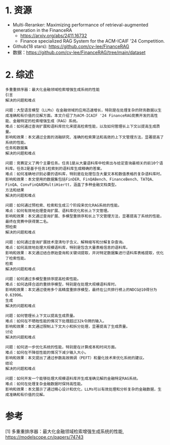 # 1. 资源

- Multi-Reranker: Maximizing performance of retrieval-augmented generation in the FinanceRA
  - https://arxiv.org/abs/2411.16732
  - Finance specialized RAG System for the ACM-ICAIF '24 Competition.
- Github(18 stars): https://github.com/cv-lee/FinanceRAG 
- 数据：https://github.com/cv-lee/FinanceRAG/tree/main/dataset

# 2. 综述

```text
多重重排序器：最大化金融领域检索增强生成系统的性能
引言
解决的问题和难点

问题：大型语言模型（LLMs）在金融领域的应用迅速增长，特别是在处理复杂的财务数据以生成准确和有价值的见解方面。本文介绍了为ACM-ICAIF '24 FinanceRAG竞赛开发的高性能、金融特定的检索增强生成（RAG）系统。
难点：如何通过查询扩展和语料库优化来提高检索性能，以及如何管理长上下文以提高生成质量。
影响和效果：本文通过全面的消融研究、准确的检索算法和高效的上下文管理方法，显著提高了系统的性能。
任务和数据集
解决的问题和难点

问题：竞赛定义了两个主要任务。任务1是从大量语料库中检索出与给定查询最相关的前10个语料库。任务2是基于任务1检索到的语料库生成精确的答案。
难点：如何准确地识别必要的语料库，特别是在处理包含大量文本和数值表格的复杂语料库时。
影响和效果：本文使用的数据集包括FinDER、FinQABench、FinanceBench、TATQA、FinQA、ConvFinQA和MultiHiertt，涵盖了多种金融文档类型。
方法和结果
解决的问题和难点

问题：如何通过预检索、检索和生成三个阶段来优化RAG系统的性能。
难点：如何有效地处理查询扩展、语料库优化和长上下文管理。
影响和效果：本文通过查询扩展、多模型重排序和长上下文管理方法，显著提高了系统的性能，最终在竞赛中获得第二名。
预检索
解决的问题和难点

问题：如何通过查询扩展技术澄清句子含义、解释缩写和分解复杂查询。
难点：如何高效地处理大规模语料库，特别是包含大量表格信息的语料库。
影响和效果：本文通过结合原始查询和关键词提取，并对特定数据集进行语料库表格提取，优化了检索性能。
检索
解决的问题和难点

问题：如何通过多模型重排序提高检索性能。
难点：如何选择合适的重排序模型，特别是在处理大规模语料库时。
影响和效果：本文通过使用多个高精度重排序模型，最终在公共排行榜上的NDCG@10得分为0.63996。
生成
解决的问题和难点

问题：如何管理长上下文以提高生成质量。
难点：如何在不牺牲性能的情况下处理超过32k令牌的输入。
影响和效果：本文通过限制上下文大小和拆分处理，显著提高了生成质量。
讨论
解决的问题和难点

问题：如何进一步优化系统的性能，特别是在计算成本和时间方面。
难点：如何在不降低性能的情况下减少输入大小。
影响和效果：本文提出了通过参数高效微调（PEFT）和量化技术来优化系统的建议。
结论
解决的问题和难点

问题：如何开发一个能够处理大规模语料库并生成准确见解的金融特定RAG系统。
难点：如何在处理复杂金融数据时保持高性能。
影响和效果：本文展示了通过精心设计和优化，LLMs可以有效处理和分析复杂的金融数据，生成准确和有价值的见解。
```

# 参考

[1] 多重重排序器：最大化金融领域检索增强生成系统的性能, https://modelscope.cn/papers/74743
